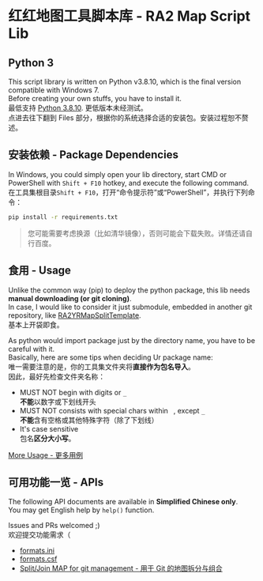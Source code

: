 # 红红地图工具脚本库 - RA2 Map Script Lib

## Python 3

This script library is written on Python v3.8.10, which is the final version compatible with Windows 7.  
Before creating your own stuffs, you have to install it.  
最低支持 [Python 3.8.10](https://www.python.org/downloads/release/python-3810/). 更低版本未经测试。  
点进去往下翻到 Files 部分，根据你的系统选择合适的安装包。安装过程恕不赘述。

## 安装依赖 - Package Dependencies
In Windows, you could simply open your lib directory, start CMD or PowerShell with `Shift + F10` hotkey,
and execute the following command.  
在工具集根目录`Shift + F10`，打开“命令提示符”或“PowerShell”，并执行下列命令：
```cmd
pip install -r requirements.txt
```

> 您可能需要考虑换源（比如清华镜像），否则可能会下载失败。详情还请自行百度。

## 食用 - Usage
Unlike the common way (pip) to deploy the python package, this lib needs **manual downloading (or git cloning)**.  
In case, I would like to consider it just submodule, embedded in another git repository, like [RA2YRMapSplitTemplate](https://github.com/ClLab-YR/RA2YRMapSplitTemplate).  
基本上开袋即食。

As python would import package just by the directory name, you have to be careful with it.  
Basically, here are some tips when deciding Ur package name:  
唯一需要注意的是，你的工具集文件夹将**直接作为包名导入**。  
因此，最好先检查文件夹名称：
- MUST NOT begin with digits or `_`  
  **不能**以数字或下划线开头
- MUST NOT consists with special chars within ` `, except `_`  
  **不能**含有空格或其他特殊字符（除了下划线）
- It's case sensitive  
  包名**区分大小写**。

[More Usage - 更多用例](docs/samples.md)

## 可用功能一览 - APIs

The following API documents are available in **Simplified Chinese only**.  
You may get English help by `help()` function.

Issues and PRs welcomed ;)  
欢迎提交功能需求（

- [formats.ini](docs/format.ini.md)
- [formats.csf](docs/format.csf.md)
- [Split/Join MAP for git management - 用于 Git 的地图拆分与组合](docs/map_split.md)
